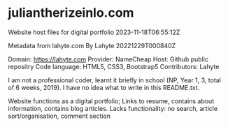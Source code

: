 # juliantherizeinlo.com
 Website host files for digital portfolio
2023-11-18T06:55:12Z

Metadata from lahyte.com
By Lahyte
20221229T000840Z

Domain: https://lahyte.com
Provider: NameCheap
Host: Github public repositry
Code language: HTML5, CSS3, Bootstrap5
Contributors: Lahyte

I am not a professional coder, learnt it briefly in school (NP, Year 1, 3, total of 6 weeks, 2019). I have no idea what to write in this README.txt.

Website functions as a digital portfolio; Links to resume, contains about information, contains blog articles. Lacks functionality: no search, article sort/organisation, comment section